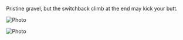 Pristine gravel, but the switchback climb at the end may kick your butt.

![Photo](resources/img/mary-widow-2.jpg)

![Photo](resources/img/mary-widow-1.jpg)